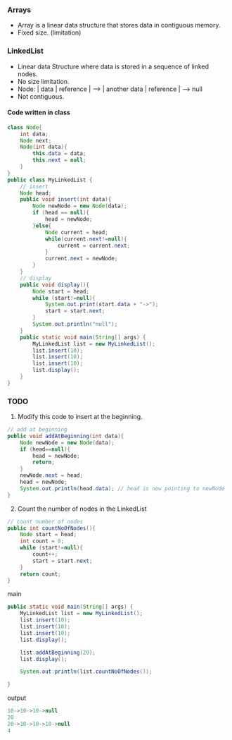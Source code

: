 ### Arrays
- Array is a linear data structure that stores data in contiguous memory.
- Fixed size. (limitation)

### LinkedList
- Linear data Structure where data is stored in a sequence of linked nodes.
- No size limitation.
- Node: | data | reference |  --> | another data | reference | --> null
- Not contiguous.
#### Code written in class
```java 
class Node{
    int data;
    Node next;
    Node(int data){
        this.data = data;
        this.next = null;
    }
}
public class MyLinkedList {
    // insert
    Node head;
    public void insert(int data){
        Node newNode = new Node(data);
        if (head == null){
            head = newNode;
        }else{
            Node current = head;
            while(current.next!=null){
                current = current.next;
            }
            current.next = newNode;
        }
    }
    // display
    public void display(){
        Node start = head;
        while (start!=null){
            System.out.print(start.data + "->");
            start = start.next;
        }
        System.out.println("null");
    }
    public static void main(String[] args) {
        MyLinkedList list = new MyLinkedList();
        list.insert(10);
        list.insert(10);
        list.insert(10);
        list.display();
    }
}
```
### TODO
1. Modify this code to insert at the beginning.
```java
// add at beginning
public void addAtBeginning(int data){
    Node newNode = new Node(data);
    if (head==null){
        head = newNode;
        return;
    }
    newNode.next = head;
    head = newNode;
    System.out.println(head.data); // head is now pointing to newNode
}
```
2. Count the number of nodes in the LinkedList
```java
// count number of nodes
public int countNoOfNodes(){
    Node start = head;
    int count = 0;
    while (start!=null){
        count++;
        start = start.next;
    }
    return count;
} 
```
main
```java
public static void main(String[] args) {
    MyLinkedList list = new MyLinkedList();
    list.insert(10);
    list.insert(10);
    list.insert(10);
    list.display();

    list.addAtBeginning(20);
    list.display();

    System.out.println(list.countNoOfNodes());

}
```
output
```java 
10->10->10->null
20
20->10->10->10->null
4
```
